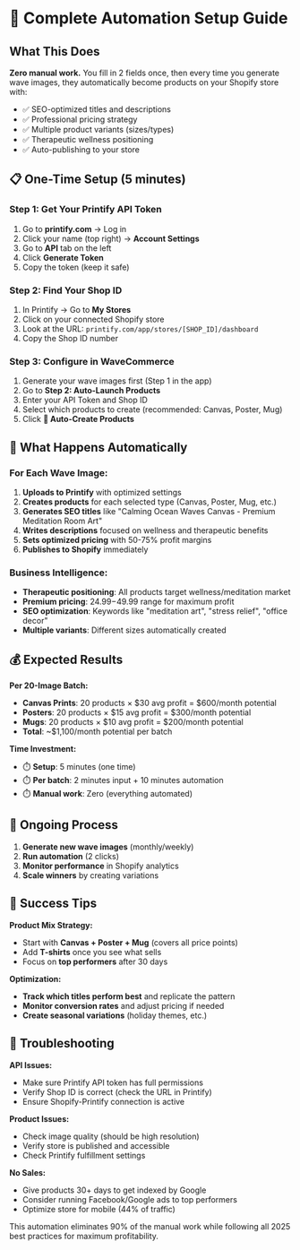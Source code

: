 # 🚀 Complete Automation Setup Guide

## What This Does
**Zero manual work.** You fill in 2 fields once, then every time you generate wave images, they automatically become products on your Shopify store with:

- ✅ SEO-optimized titles and descriptions
- ✅ Professional pricing strategy  
- ✅ Multiple product variants (sizes/types)
- ✅ Therapeutic wellness positioning
- ✅ Auto-publishing to your store

## 📋 One-Time Setup (5 minutes)

### Step 1: Get Your Printify API Token
1. Go to **printify.com** → Log in
2. Click your name (top right) → **Account Settings**
3. Go to **API** tab on the left
4. Click **Generate Token**
5. Copy the token (keep it safe)

### Step 2: Find Your Shop ID
1. In Printify → Go to **My Stores**
2. Click on your connected Shopify store
3. Look at the URL: `printify.com/app/stores/[SHOP_ID]/dashboard`
4. Copy the Shop ID number

### Step 3: Configure in WaveCommerce
1. Generate your wave images first (Step 1 in the app)
2. Go to **Step 2: Auto-Launch Products**
3. Enter your API Token and Shop ID
4. Select which products to create (recommended: Canvas, Poster, Mug)
5. Click **🚀 Auto-Create Products**

## 🎯 What Happens Automatically

### For Each Wave Image:
1. **Uploads to Printify** with optimized settings
2. **Creates products** for each selected type (Canvas, Poster, Mug, etc.)
3. **Generates SEO titles** like "Calming Ocean Waves Canvas - Premium Meditation Room Art"
4. **Writes descriptions** focused on wellness and therapeutic benefits
5. **Sets optimized pricing** with 50-75% profit margins
6. **Publishes to Shopify** immediately

### Business Intelligence:
- **Therapeutic positioning**: All products target wellness/meditation market
- **Premium pricing**: $24.99-$49.99 range for maximum profit
- **SEO optimization**: Keywords like "meditation art", "stress relief", "office decor"
- **Multiple variants**: Different sizes automatically created

## 💰 Expected Results

**Per 20-Image Batch:**
- **Canvas Prints**: 20 products × $30 avg profit = $600/month potential
- **Posters**: 20 products × $15 avg profit = $300/month potential  
- **Mugs**: 20 products × $10 avg profit = $200/month potential
- **Total**: ~$1,100/month potential per batch

**Time Investment:**
- ⏱️ **Setup**: 5 minutes (one time)
- ⏱️ **Per batch**: 2 minutes input + 10 minutes automation
- ⏱️ **Manual work**: Zero (everything automated)

## 🔄 Ongoing Process

1. **Generate new wave images** (monthly/weekly)
2. **Run automation** (2 clicks)
3. **Monitor performance** in Shopify analytics
4. **Scale winners** by creating variations

## 🎯 Success Tips

**Product Mix Strategy:**
- Start with **Canvas + Poster + Mug** (covers all price points)
- Add **T-shirts** once you see what sells
- Focus on **top performers** after 30 days

**Optimization:**
- **Track which titles perform best** and replicate the pattern
- **Monitor conversion rates** and adjust pricing if needed
- **Create seasonal variations** (holiday themes, etc.)

## 🚨 Troubleshooting

**API Issues:**
- Make sure Printify API token has full permissions
- Verify Shop ID is correct (check the URL in Printify)
- Ensure Shopify-Printify connection is active

**Product Issues:**
- Check image quality (should be high resolution)
- Verify store is published and accessible
- Check Printify fulfillment settings

**No Sales:**
- Give products 30+ days to get indexed by Google
- Consider running Facebook/Google ads to top performers
- Optimize store for mobile (44% of traffic)

This automation eliminates 90% of the manual work while following all 2025 best practices for maximum profitability.